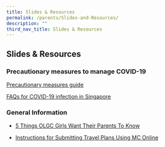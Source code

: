 ```yaml
---
title: Slides & Resources
permalink: /parents/Slides-and-Resources/
description: ""
third_nav_title: Slides & Resources
---
```

## Slides & Resources

### Precautionary measures to manage COVID-19

[Precautionary measures guide](/images/Beat%20the%20Bug.jpeg)

[FAQs for COVID-19 infection in Singapore](https://www.moe.gov.sg/faqs-wuhan-coronavirus-infection)

### General Information

* [5 Things OLGC Girls Want Their Parents To Know](/files/5_things_OLGC_girls_want_their_parents_to_know.pdf)

*   [Instructions for Submitting Travel Plans Using MC Online ](/files/Instructions%20for%20Submitting%20Travel%20Plans%20Using%20MC%20Online.pdf)


